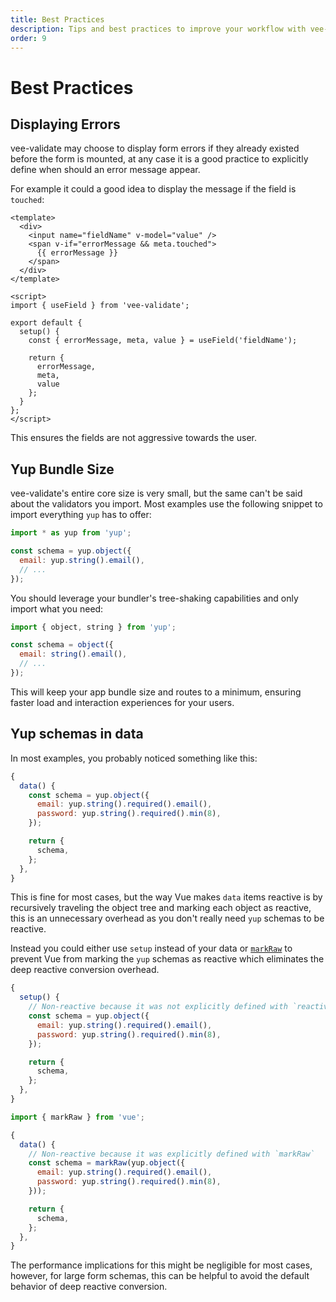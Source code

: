 ```yaml
---
title: Best Practices
description: Tips and best practices to improve your workflow with vee-validate
order: 9
---
```


# Best Practices

## Displaying Errors

vee-validate may choose to display form errors if they already existed before the form is mounted, at any case it is a good practice to explicitly define when should an error message appear.

For example it could a good idea to display the message if the field is `touched`:

```vue{4-6}
<template>
  <div>
    <input name="fieldName" v-model="value" />
    <span v-if="errorMessage && meta.touched">
      {{ errorMessage }}
    </span>
  </div>
</template>

<script>
import { useField } from 'vee-validate';

export default {
  setup() {
    const { errorMessage, meta, value } = useField('fieldName');

    return {
      errorMessage,
      meta,
      value
    };  
  }
};
</script>
```

This ensures the fields are not aggressive towards the user.

## Yup Bundle Size

vee-validate's entire core size is very small, but the same can't be said about the validators you import. Most examples use the following snippet to import everything `yup` has to offer:

```js
import * as yup from 'yup';

const schema = yup.object({
  email: yup.string().email(),
  // ...
});
```

You should leverage your bundler's tree-shaking capabilities and only import what you need:

```js
import { object, string } from 'yup';

const schema = object({
  email: string().email(),
  // ...
});
```

This will keep your app bundle size and routes to a minimum, ensuring faster load and interaction experiences for your users.

## Yup schemas in data

In most examples, you probably noticed something like this:

```js
{
  data() {
    const schema = yup.object({
      email: yup.string().required().email(),
      password: yup.string().required().min(8),
    });

    return {
      schema,
    };
  },
}
```

This is fine for most cases, but the way Vue makes `data` items reactive is by recursively traveling the object tree and marking each object as reactive, this is an unnecessary overhead as you don't really need `yup` schemas to be reactive.

Instead you could either use `setup` instead of your data or [`markRaw`](https://v3.vuejs.org/api/basic-reactivity.html#markraw) to prevent Vue from marking the `yup` schemas as reactive which eliminates the deep reactive conversion overhead.

```js
{
  setup() {
    // Non-reactive because it was not explicitly defined with `reactive` or `ref`
    const schema = yup.object({
      email: yup.string().required().email(),
      password: yup.string().required().min(8),
    });

    return {
      schema,
    };
  },
}
```

```js
import { markRaw } from 'vue';

{
  data() {
    // Non-reactive because it was explicitly defined with `markRaw`
    const schema = markRaw(yup.object({
      email: yup.string().required().email(),
      password: yup.string().required().min(8),
    }));

    return {
      schema,
    };
  },
}
```

The performance implications for this might be negligible for most cases, however, for large form schemas, this can be helpful to avoid the default behavior of deep reactive conversion.
